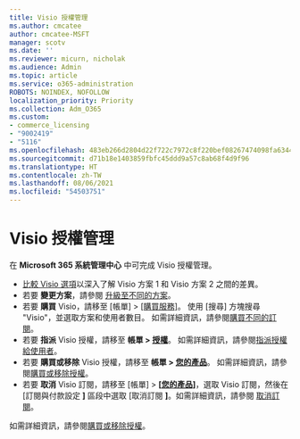 ```yaml
---
title: Visio 授權管理
ms.author: cmcatee
author: cmcatee-MSFT
manager: scotv
ms.date: ''
ms.reviewer: micurn, nicholak
ms.audience: Admin
ms.topic: article
ms.service: o365-administration
ROBOTS: NOINDEX, NOFOLLOW
localization_priority: Priority
ms.collection: Adm_O365
ms.custom:
- commerce_licensing
- "9002419"
- "5116"
ms.openlocfilehash: 483eb266d2804d22f722c7972c8f220bef08267474098fa63441dbaf19c5716c
ms.sourcegitcommit: d71b18e1403859fbfc45ddd9a57c8ab68f4d9f96
ms.translationtype: HT
ms.contentlocale: zh-TW
ms.lasthandoff: 08/06/2021
ms.locfileid: "54503751"
---
```

# <a name="visio-license-management"></a>Visio 授權管理

在 **Microsoft 365 系統管理中心** 中可完成 Visio 授權管理。

- [比較 Visio 選項](https://www.microsoft.com/microsoft-365/visio/microsoft-visio-plans-and-pricing-compare-visio-options?rtc=1)以深入了解 Visio 方案 1 和 Visio 方案 2 之間的差異。
- 若要 **變更方案**，請參閱 [升級至不同的方案](/microsoft-365/commerce/subscriptions/upgrade-to-different-plan)。
- 若要 **購買** Visio，請移至 [帳單] > [[購買服務]](https://go.microsoft.com/fwlink/p/?linkid=868433)。 使用 [搜尋] 方塊搜尋 "Visio"，並選取方案和使用者數目。 如需詳細資訊，請參閱[購買不同的訂閱](/microsoft-365/commerce/try-or-buy-microsoft-365#buy-a-different-subscription)。
- 若要 **指派** Visio 授權，請移至 **帳單 > [授權](https://go.microsoft.com/fwlink/p/?linkid=842264)**。 如需詳細資訊，請參閱[指派授權給使用者](/microsoft-365/admin/manage/assign-licenses-to-users)。
- 若要 **購買或移除** Visio 授權，請移至 **帳單 > [您的產品](https://go.microsoft.com/fwlink/p/?linkid=842054)**。 如需詳細資訊，請參閱[購買或移除授權](/microsoft-365/commerce/licenses/buy-licenses#buy-or-remove-licenses-for-your-business-subscription)。
- 若要 **取消** Visio 訂閱，請移至 [帳單] > **[[您的產品](https://go.microsoft.com/fwlink/p/?linkid=842054)]**，選取 Visio 訂閱，然後在 [訂閱與付款設定 **]** 區段中選取 [取消訂閱 **]**。如需詳細資訊，請參閱 [取消訂閱](/microsoft-365/commerce/subscriptions/cancel-your-subscription)。

如需詳細資訊，請參閱[購買或移除授權](/microsoft-365/commerce/licenses/buy-licenses)。